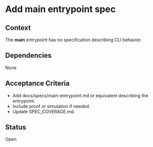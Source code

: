 # Add main entrypoint spec

## Context
The __main__ entrypoint has no specification describing CLI behavior.

## Dependencies
None

## Acceptance Criteria
- Add docs/specs/main-entrypoint.md or equivalent describing the entrypoint.
- Include proof or simulation if needed.
- Update SPEC_COVERAGE.md.

## Status
Open
